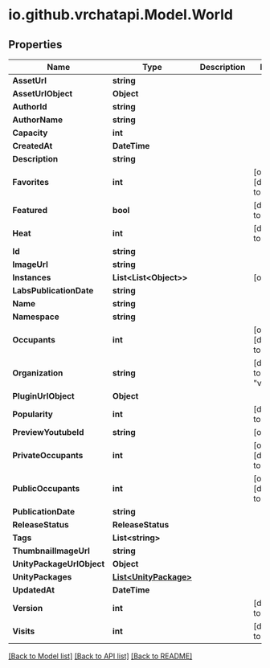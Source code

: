 
# io.github.vrchatapi.Model.World

## Properties

Name | Type | Description | Notes
------------ | ------------- | ------------- | -------------
**AssetUrl** | **string** |  | 
**AssetUrlObject** | **Object** |  | 
**AuthorId** | **string** |  | 
**AuthorName** | **string** |  | 
**Capacity** | **int** |  | 
**CreatedAt** | **DateTime** |  | 
**Description** | **string** |  | 
**Favorites** | **int** |  | [optional] [default to 0]
**Featured** | **bool** |  | [default to false]
**Heat** | **int** |  | [default to 0]
**Id** | **string** |  | 
**ImageUrl** | **string** |  | 
**Instances** | **List&lt;List&lt;Object&gt;&gt;** |  | [optional] 
**LabsPublicationDate** | **string** |  | 
**Name** | **string** |  | 
**Namespace** | **string** |  | 
**Occupants** | **int** |  | [optional] [default to 0]
**Organization** | **string** |  | [default to "vrchat"]
**PluginUrlObject** | **Object** |  | 
**Popularity** | **int** |  | [default to 0]
**PreviewYoutubeId** | **string** |  | [optional] 
**PrivateOccupants** | **int** |  | [optional] [default to 0]
**PublicOccupants** | **int** |  | [optional] [default to 0]
**PublicationDate** | **string** |  | 
**ReleaseStatus** | **ReleaseStatus** |  | 
**Tags** | **List&lt;string&gt;** |  | 
**ThumbnailImageUrl** | **string** |  | 
**UnityPackageUrlObject** | **Object** |  | 
**UnityPackages** | [**List&lt;UnityPackage&gt;**](UnityPackage.md) |  | 
**UpdatedAt** | **DateTime** |  | 
**Version** | **int** |  | [default to 0]
**Visits** | **int** |  | [default to 0]

[[Back to Model list]](../README.md#documentation-for-models)
[[Back to API list]](../README.md#documentation-for-api-endpoints)
[[Back to README]](../README.md)

